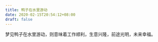 ```yaml
---
title: 鸭子在水里游动
date: 2020-02-15T20:54:12+08:00
draft: false
---
```


梦见鸭子在水里游动，则意味着工作顺利，生意兴隆，前途光明，未来幸福。